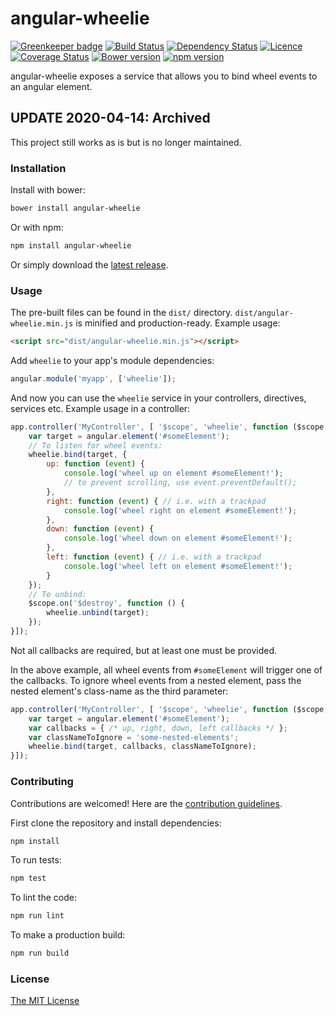 # angular-wheelie

[![Greenkeeper badge](https://badges.greenkeeper.io/joelmukuthu/angular-wheelie.svg)](https://greenkeeper.io/)
[![Build Status](https://travis-ci.org/joelmukuthu/angular-wheelie.svg?branch=master)](https://travis-ci.org/joelmukuthu/angular-wheelie) [![Dependency Status](https://david-dm.org/joelmukuthu/angular-wheelie.svg)](https://david-dm.org/joelmukuthu/angular-wheelie) [![Licence](https://img.shields.io/npm/l/angular-wheelie.svg)](https://github.com/joelmukuthu/angular-wheelie/blob/master/LICENSE.md) [![Coverage Status](https://coveralls.io/repos/github/joelmukuthu/angular-wheelie/badge.svg?branch=master)](https://coveralls.io/github/joelmukuthu/angular-wheelie?branch=master) [![Bower version](https://img.shields.io/bower/v/angular-wheelie.svg)](https://github.com/joelmukuthu/angular-wheelie) [![npm version](https://img.shields.io/npm/v/angular-wheelie.svg)](https://www.npmjs.com/package/angular-wheelie)

angular-wheelie exposes a service that allows you to bind wheel events to an
angular element.

## UPDATE 2020-04-14: Archived

This project still works as is but is no longer maintained.

### Installation
Install with bower:
```sh
bower install angular-wheelie
```
Or with npm:
```sh
npm install angular-wheelie
```
Or simply download the [latest release](https://github.com/joelmukuthu/angular-wheelie/releases/latest).

### Usage
The pre-built files can be found in the `dist/` directory.
`dist/angular-wheelie.min.js` is minified and production-ready. Example usage:

```html
<script src="dist/angular-wheelie.min.js"></script>
```

Add `wheelie` to your app's module dependencies:

```javascript
angular.module('myapp', ['wheelie']);
```

And now you can use the `wheelie` service in your controllers, directives,
services etc. Example usage in a controller:

```javascript
app.controller('MyController', [ '$scope', 'wheelie', function ($scope, wheelie) {
    var target = angular.element('#someElement');
    // To listen for wheel events:
    wheelie.bind(target, {
        up: function (event) {
            console.log('wheel up on element #someElement!');
            // to prevent scrolling, use event.preventDefault();
        },
        right: function (event) { // i.e. with a trackpad
            console.log('wheel right on element #someElement!');
        },
        down: function (event) {
            console.log('wheel down on element #someElement!');
        },
        left: function (event) { // i.e. with a trackpad
            console.log('wheel left on element #someElement!');
        }
    });
    // To unbind:
    $scope.on('$destroy', function () {
        wheelie.unbind(target);
    });
}]);
```

Not all callbacks are required, but at least one must be provided.

In the above example, all wheel events from `#someElement` will trigger one of
the callbacks. To ignore wheel events from a nested element, pass the nested
element's class-name as the third parameter:

```javascript
app.controller('MyController', [ '$scope', 'wheelie', function ($scope, wheelie) {
    var target = angular.element('#someElement');
    var callbacks = { /* up, right, down, left callbacks */ };
    var classNameToIgnore = 'some-nested-elements';
    wheelie.bind(target, callbacks, classNameToIgnore);
}]);
```

### Contributing
Contributions are welcomed! Here are the [contribution guidelines](CONTRIBUTING.md).

First clone the repository and install dependencies:
```sh
npm install
```
To run tests:
```sh
npm test
```
To lint the code:
```sh
npm run lint
```
To make a production build:
```sh
npm run build
```

### License
[The MIT License](LICENSE.md)
